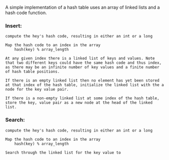 A simple implementation of a hash table uses an array of linked lists and a hash code function.

### Insert:
	compute the hey's hash code, resulting in either an int or a long

	Map the hash code to an index in the array
		hash(key) % array_length

	At any given index there is a linked list of keys and values. Note that two different keys could have the same hash code and thus index, as there may be an infinite number of key values and a finite number of hash table positions.

	If there is an empty linked list then no element has yet been stored at that index of the hash table, initialize the linked list with the a node for the key value pair.

	If there is a non-empty linked list at some index of the hash table, store the key, value pair as a new node at the head of the linked list.

### Search:
	compute the hey's hash code, resulting in either an int or a long

	Map the hash code to an index in the array
		hash(key) % array_length

	Search through the linked list for the key value to 

